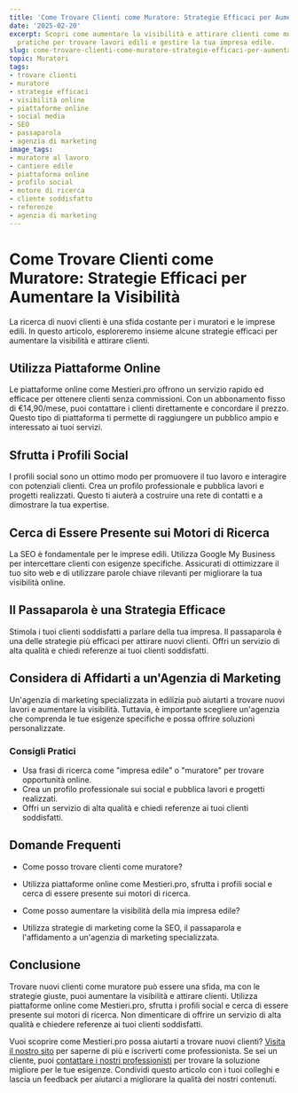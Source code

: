 ```yaml
---
title: 'Come Trovare Clienti come Muratore: Strategie Efficaci per Aumentare la Visibilità'
date: '2025-02-20'
excerpt: Scopri come aumentare la visibilità e attirare clienti come muratore. Strategie
  pratiche per trovare lavori edili e gestire la tua impresa edile.
slug: come-trovare-clienti-come-muratore-strategie-efficaci-per-aumentare-la-visibilita
topic: Muratori
tags:
- trovare clienti
- muratore
- strategie efficaci
- visibilità online
- piattaforme online
- social media
- SEO
- passaparola
- agenzia di marketing
image_tags:
- muratore al lavoro
- cantiere edile
- piattaforma online
- profilo social
- motore di ricerca
- cliente soddisfatto
- referenze
- agenzia di marketing
---
```


# Come Trovare Clienti come Muratore: Strategie Efficaci per Aumentare la Visibilità

La ricerca di nuovi clienti è una sfida costante per i muratori e le imprese edili. In questo articolo, esploreremo insieme alcune strategie efficaci per aumentare la visibilità e attirare clienti.

## Utilizza Piattaforme Online

Le piattaforme online come Mestieri.pro offrono un servizio rapido ed efficace per ottenere clienti senza commissioni. Con un abbonamento fisso di €14,90/mese, puoi contattare i clienti direttamente e concordare il prezzo. Questo tipo di piattaforma ti permette di raggiungere un pubblico ampio e interessato ai tuoi servizi.

## Sfrutta i Profili Social

I profili social sono un ottimo modo per promuovere il tuo lavoro e interagire con potenziali clienti. Crea un profilo professionale e pubblica lavori e progetti realizzati. Questo ti aiuterà a costruire una rete di contatti e a dimostrare la tua expertise.

## Cerca di Essere Presente sui Motori di Ricerca

La SEO è fondamentale per le imprese edili. Utilizza Google My Business per intercettare clienti con esigenze specifiche. Assicurati di ottimizzare il tuo sito web e di utilizzare parole chiave rilevanti per migliorare la tua visibilità online.

## Il Passaparola è una Strategia Efficace

Stimola i tuoi clienti soddisfatti a parlare della tua impresa. Il passaparola è una delle strategie più efficaci per attirare nuovi clienti. Offri un servizio di alta qualità e chiedi referenze ai tuoi clienti soddisfatti.

## Considera di Affidarti a un'Agenzia di Marketing

Un'agenzia di marketing specializzata in edilizia può aiutarti a trovare nuovi lavori e aumentare la visibilità. Tuttavia, è importante scegliere un'agenzia che comprenda le tue esigenze specifiche e possa offrire soluzioni personalizzate.

### Consigli Pratici

* Usa frasi di ricerca come "impresa edile" o "muratore" per trovare opportunità online.
* Crea un profilo professionale sui social e pubblica lavori e progetti realizzati.
* Offri un servizio di alta qualità e chiedi referenze ai tuoi clienti soddisfatti.

## Domande Frequenti

* Come posso trovare clienti come muratore?
 + Utilizza piattaforme online come Mestieri.pro, sfrutta i profili social e cerca di essere presente sui motori di ricerca.
* Come posso aumentare la visibilità della mia impresa edile?
 + Utilizza strategie di marketing come la SEO, il passaparola e l'affidamento a un'agenzia di marketing specializzata.

## Conclusione

Trovare nuovi clienti come muratore può essere una sfida, ma con le strategie giuste, puoi aumentare la visibilità e attirare clienti. Utilizza piattaforme online come Mestieri.pro, sfrutta i profili social e cerca di essere presente sui motori di ricerca. Non dimenticare di offrire un servizio di alta qualità e chiedere referenze ai tuoi clienti soddisfatti. 

Vuoi scoprire come Mestieri.pro possa aiutarti a trovare nuovi clienti? [Visita il nostro sito](https://mestieri.pro/info) per saperne di più e iscriverti come professionista. 
Se sei un cliente, puoi [contattare i nostri professionisti](https://mestieri.pro) per trovare la soluzione migliore per le tue esigenze. 
Condividi questo articolo con i tuoi colleghi e lascia un feedback per aiutarci a migliorare la qualità dei nostri contenuti.